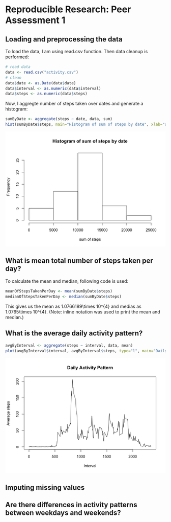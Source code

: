 # Reproducible Research: Peer Assessment 1


## Loading and preprocessing the data

To load the data, I am using read.csv function. Then data cleanup is performed:


```r
# read data
data <- read.csv("activity.csv")
# clean
data$date <- as.Date(data$date)
data$interval <- as.numeric(data$interval)
data$steps <- as.numeric(data$steps)
```

Now, I aggregte number of steps taken over dates and generate a histogram:


```r
sumByDate <- aggregate(steps ~ date, data, sum)
hist(sumByDate$steps, main="Histogram of sum of steps by date", xlab="sum of steps")
```

![](./PA1_template_files/figure-html/unnamed-chunk-2-1.png) 

## What is mean total number of steps taken per day?

To calculate the mean and median, following code is used:


```r
meanOfStepsTakenPerDay <- mean(sumByDate$steps)
medianOfStepsTakenPerDay <- median(sumByDate$steps)
```

This gives us the mean as 1.0766189\times 10^{4} and medias as 1.0765\times 10^{4}. (Note: inline notation was used to print the mean and median.)



## What is the average daily activity pattern?


```r
avgByInterval <- aggregate(steps ~ interval, data, mean)
plot(avgByInterval$interval, avgByInterval$steps, type="l", main="Daily Activity Pattern", xlab="Interval", ylab="Average steps")
```

![](./PA1_template_files/figure-html/unnamed-chunk-4-1.png) 


## Imputing missing values



## Are there differences in activity patterns between weekdays and weekends?
